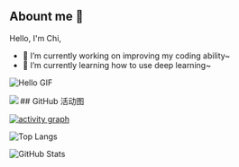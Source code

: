 ## Abount me 👋

<!--
**zc-edu/zc-edu** is a ✨ _special_ ✨ repository because its `README.md` (this file) appears on your GitHub profile.

Here are some ideas to get you started:

- 🔭 I’m currently working on ...
- 🌱 I’m currently learning ...
- 👯 I’m looking to collaborate on ...
- 🤔 I’m looking for help with ...
- 💬 Ask me about ...
- 📫 How to reach me: ...
- 😄 Pronouns: ...
- ⚡ Fun fact: ...
-->
Hello, I'm Chi, 
- 🔭 I’m currently working on improving my coding ability~
- 🌱 I’m currently learning how to use deep learning~

![Hello GIF]([https://media.giphy.com/media/3o7aD2saalBwwftBIY/giphy.gif](https://media.giphy.com/media/Z21HJj2kz9uBG/giphy.gif?cid=82a1493b6b2jhkohk3t87137qfikqug4smrgp71t2hk015ee&ep=v1_gifs_trending&rid=giphy.gif&ct=g))


<p>  <img align="left" src="https://github-profile-trophy.vercel.app/?username=zc-edu&theme=onedark&column=-1&margin-w=15" /></p>
## GitHub 活动图

[![activity graph](https://github-readme-activity-graph.vercel.app/graph?username=zc-edu&theme=merko&custom_title=Chi%20活动图&hide_border=true&point=FFFFFF&days=50)](https://github.com/zc-edu)

![Top Langs](https://github-readme-stats.vercel.app/api/top-langs/?username=zc-edu&layout=compact&theme=radical)

![GitHub Stats](https://github-readme-stats.vercel.app/api?username=zc-edu&show_icons=true&theme=radical)



